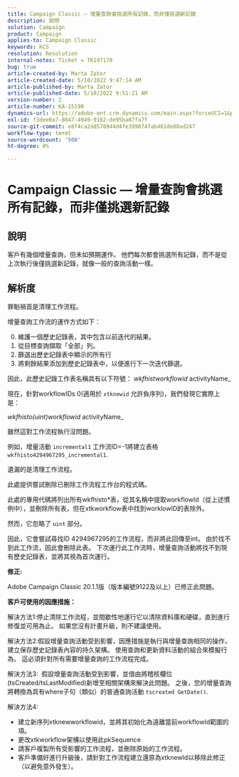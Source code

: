 ```yaml
---
title: Campaign Classic — 增量查詢會挑選所有記錄，而非僅挑選新記錄
description: 說明
solution: Campaign
product: Campaign
applies-to: Campaign Classic
keywords: KCS
resolution: Resolution
internal-notes: Ticket = TK197178
bug: true
article-created-by: Marta Zator
article-created-date: 5/10/2022 9:47:14 AM
article-published-by: Marta Zator
article-published-date: 5/10/2022 9:51:21 AM
version-number: 2
article-number: KA-15190
dynamics-url: https://adobe-ent.crm.dynamics.com/main.aspx?forceUCI=1&pagetype=entityrecord&etn=knowledgearticle&id=ad8bd527-46d0-ec11-a7b5-00224809c101
exl-id: f3dee0a7-8047-4949-9162-de95ba07fa7f
source-git-commit: e8f4ca2dd578944d4fe399074fab461de88ad247
workflow-type: tm+mt
source-wordcount: '508'
ht-degree: 0%

---
```


# Campaign Classic — 增量查詢會挑選所有記錄，而非僅挑選新記錄

## 說明


客戶有幾個增量查詢，但未如預期運作。 他們每次都會挑選所有記錄，而不是從上次執行後僅挑選新記錄，就像一般的查詢活動一樣。


## 解析度


罪魁禍首是清理工作流程。

增量查詢工作流的運作方式如下：

0. 維護一個歷史記錄表，其中包含以前迭代的結果。
1. 從目標查詢擷取「全部」列。
2. 篩選出歷史記錄表中顯示的所有行
3. 將剩餘結果添加到歷史記錄表中，以便進行下一次迭代篩選。

因此，此歷史記錄工作表名稱具有以下符號：
*wkfhistworkflowid* activityName_

現在，針對workflowIDs 0(適用於 `xtknewid` 允許負序列)，我們發現它實際上是：

*wkfhisto(uint)workflowid* activityName_

雖然這對工作流程執行沒問題。

例如，增量活動 `incremental1` 工作流ID=-1將建立表格 `wkfhisto4294967295_incremental1`.

遺漏的是清理工作流程。

此處提供嘗試刪除已刪除工作流程工作台的程式碼。

此處的專用代碼將列出所有wkfhisto\*表，從其名稱中提取workflowId（從上述慣例中），並刪除所有表，但在xtkworkflow表中找到worklowID的表除外。

然而，它忽略了 `uint` 部分。

因此，它會嘗試尋找ID 4294967295的工作流程，而非將此回傳至int。 由於找不到此工作流，因此會刪除此表。 下次運行此工作流時，增量查詢活動將找不到現有歷史記錄表，並將其視為首次運行。

<b>修正:</b>

Adobe Campaign Classic 20.1.1版（版本編號9122及以上）已修正此問題。

<b>客戶可使用的因應措施：</b>

解決方法1:停止清除工作流程，並間歇性地運行它以清除資料庫和硬碟，直到進行修復並可用為止。 如果您沒有計畫升級，則不建議使用。

解決方法2:假設增量查詢活動受到影響，因應措施是執行與增量查詢相同的操作，建立保存歷史記錄表內容的持久架構。 使用查詢和更新資料活動的組合來模擬行為。 這必須針對所有需要增量查詢的工作流程完成。

解決方法3:  假設增量查詢活動受到影響，並借由將稽核欄位(tsCreated/tsLastModified)新增至相關架構來解決此問題。 之後，您的增量查詢將轉換為具有where子句（類似）的普通查詢活動 `tscreated GetDate()`.

解決方法4:

- 建立新序列xtknewworkflowid，並將其初始化為遠離當前workflowId範圍的項。
- 更改xtkworkflow架構以使用此pkSequence
- 請客戶複製所有受影響的工作流程，並刪除原始的工作流程。
- 客戶準備好進行升級後，請針對工作流程建立還原為xtknewId以移除此修正（以避免意外發生）。
